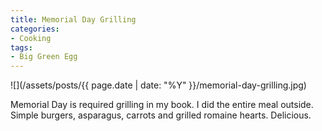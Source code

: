 ```yaml
---
title: Memorial Day Grilling
categories:
- Cooking
tags:
- Big Green Egg
---
```


![](/assets/posts/{{ page.date | date: "%Y" }}/memorial-day-grilling.jpg)
  



Memorial Day is required grilling in my book. I did the entire meal outside. Simple burgers, asparagus, carrots and grilled romaine hearts. Delicious.

